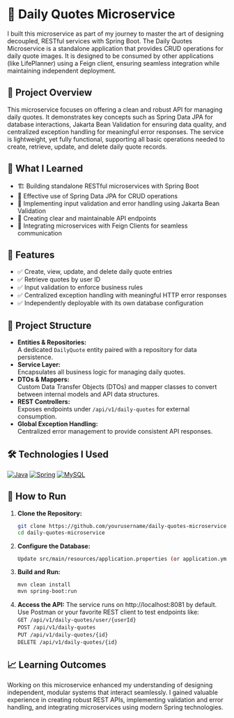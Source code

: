 # 🌟 Daily Quotes Microservice

I built this microservice as part of my journey to master the art of designing decoupled, RESTful services with Spring Boot. The Daily Quotes Microservice is a standalone application that provides CRUD operations for daily quote images. It is designed to be consumed by other applications (like LifePlanner) using a Feign client, ensuring seamless integration while maintaining independent deployment.

## 🚀 Project Overview  
This microservice focuses on offering a clean and robust API for managing daily quotes. It demonstrates key concepts such as Spring Data JPA for database interactions, Jakarta Bean Validation for ensuring data quality, and centralized exception handling for meaningful error responses. The service is lightweight, yet fully functional, supporting all basic operations needed to create, retrieve, update, and delete daily quote records.

## 🎯 What I Learned  
- 🏗️ Building standalone RESTful microservices with Spring Boot  
- 🔄 Effective use of Spring Data JPA for CRUD operations  
- 💬 Implementing input validation and error handling using Jakarta Bean Validation  
- 🔀 Creating clear and maintainable API endpoints  
- 📡 Integrating microservices with Feign Clients for seamless communication

## 🔧 Features  
- ✅ Create, view, update, and delete daily quote entries  
- ✅ Retrieve quotes by user ID  
- ✅ Input validation to enforce business rules  
- ✅ Centralized exception handling with meaningful HTTP error responses  
- ✅ Independently deployable with its own database configuration

## 📂 Project Structure  
- **Entities & Repositories:**  
  A dedicated `DailyQuote` entity paired with a repository for data persistence.
- **Service Layer:**  
  Encapsulates all business logic for managing daily quotes.
- **DTOs & Mappers:**  
  Custom Data Transfer Objects (DTOs) and mapper classes to convert between internal models and API data structures.
- **REST Controllers:**  
  Exposes endpoints under `/api/v1/daily-quotes` for external consumption.
- **Global Exception Handling:**  
  Centralized error management to provide consistent API responses.

## 🛠️ Technologies I Used  
[![Java](https://skillicons.dev/icons?i=java)](https://www.java.com/) [![Spring](https://skillicons.dev/icons?i=spring)](https://spring.io/) [![MySQL](https://skillicons.dev/icons?i=mysql)](https://www.mysql.com/)

## 🤔 How to Run  
1. **Clone the Repository:**
   ```bash
   git clone https://github.com/yourusername/daily-quotes-microservice.git
   cd daily-quotes-microservice
2. **Configure the Database:**
   ```bash
   Update src/main/resources/application.properties (or application.yml) with your database credentials.
3. **Build and Run:**
   ```bash
   mvn clean install
   mvn spring-boot:run
3. **Access the API:**
   The service runs on http://localhost:8081 by default. Use Postman or your favorite REST client to test endpoints like: <br> 
   `GET /api/v1/daily-quotes/user/{userId}` <br>
   `POST /api/v1/daily-quotes` <br>
   `PUT /api/v1/daily-quotes/{id}` <br>
   `DELETE /api/v1/daily-quotes/{id}` <br>
   
## 📈 Learning Outcomes
Working on this microservice enhanced my understanding of designing independent, modular systems that interact seamlessly. I gained valuable experience in creating robust REST APIs, implementing validation and error handling, and integrating microservices using modern Spring technologies.
